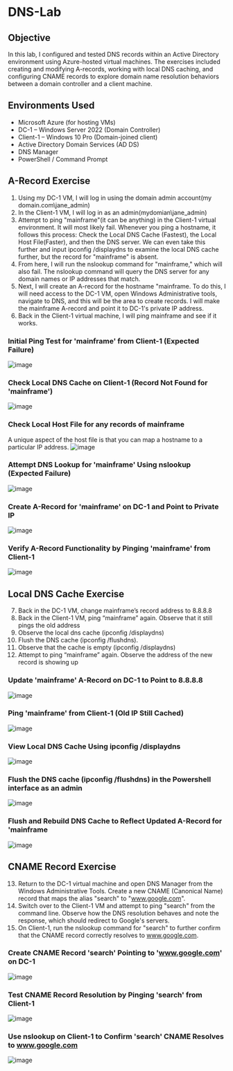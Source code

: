 # DNS-Lab

## Objective 

In this lab, I configured and tested DNS records within an Active Directory environment using Azure-hosted virtual machines. The exercises included creating and modifying A-records, working with local DNS caching, and configuring CNAME records to explore domain name resolution behaviors between a domain controller and a client machine.

## Environments Used

- Microsoft Azure (for hosting VMs)
- DC-1 – Windows Server 2022 (Domain Controller)
- Client-1 – Windows 10 Pro (Domain-joined client)
- Active Directory Domain Services (AD DS)
- DNS Manager
- PowerShell / Command Prompt

## A-Record Exercise 

1. Using my DC-1 VM, I will log in using the domain admin account(my domain.com\jane_admin)
2. In the Client-1 VM, I will log in as an admin(mydomian\jane_admin)
3. Attempt to ping "mainframe"(it can be anything) in the Client-1 virtual environment. It will most likely fail. Whenever you ping a hostname, it follows this process: Check the Local DNS Cache (Fastest), the Local Host File(Faster), and then the DNS server. We can even take this further and input ipconfig /displaydns to examine the local DNS cache further, but the record for "mainframe" is absent. 
4. From here, I will run the nslookup command for "mainframe," which will also fail. The nslookup command will query the DNS server for any domain names or IP addresses that match.
5. Next, I will create an A-record for the hostname "mainframe. To do this, I will need access to the DC-1 VM, open Windows Administrative tools, navigate to DNS, and this will be the area to create records. I will make the mainframe A-record and point it to DC-1's private IP address.
6. Back in the Client-1 virtual machine, I will ping mainframe and see if it works.
   

### Initial Ping Test for 'mainframe' from Client-1 (Expected Failure)
![image](https://github.com/user-attachments/assets/607f69bb-70ba-46a7-abfc-a05f715f36a3)

### Check Local DNS Cache on Client-1 (Record Not Found for 'mainframe') 

![image](https://github.com/user-attachments/assets/8c85764c-727f-47d7-be03-95f5fc0d7e1e)

### Check Local Host File for any records of mainframe
A unique aspect of the host file is that you can map a hostname to a particular IP address. 
![image](https://github.com/user-attachments/assets/4b3f7d34-327f-4bf5-8fa5-e872f9402f0d)

### Attempt DNS Lookup for 'mainframe' Using nslookup (Expected Failure)

![image](https://github.com/user-attachments/assets/e8f4a791-a7cc-43df-af79-878459101bd2)

### Create A-Record for 'mainframe' on DC-1 and Point to Private IP

![image](https://github.com/user-attachments/assets/b1de62ae-5874-4ccb-823c-2aeda70a260c)

### Verify A-Record Functionality by Pinging 'mainframe' from Client-1

 ![image](https://github.com/user-attachments/assets/aaa8086e-3a09-4a14-be32-24496d830167)

## Local DNS Cache Exercise 

7. Back in the DC-1 VM, change mainframe’s record address to 8.8.8.8
8. Back in the Client-1 VM, ping “mainframe” again. Observe that it still pings the old address
9. Observe the local dns cache (ipconfig /displaydns)
10. Flush the DNS cache (ipconfig /flushdns).
11. Observe that the cache is empty (ipconfig /displaydns)
12. Attempt to ping “mainframe” again. Observe the address of the new record is showing up

### Update 'mainframe' A-Record on DC-1 to Point to 8.8.8.8
![image](https://github.com/user-attachments/assets/6f9494aa-1fc5-4e73-aad4-635cb6ad5b37)

### Ping 'mainframe' from Client-1 (Old IP Still Cached)

![image](https://github.com/user-attachments/assets/2e9f14a3-b2d4-420f-b467-560c4ec4b5f7)

### View Local DNS Cache Using ipconfig /displaydns

![image](https://github.com/user-attachments/assets/39498d6a-0e9b-4b90-8b8d-f5b5ee5aa9c8)

### Flush the DNS cache (ipconfig /flushdns) in the Powershell interface as an admin

![image](https://github.com/user-attachments/assets/56505e7a-5bea-4c1a-a822-fa5310fc0709)

### Flush and Rebuild DNS Cache to Reflect Updated A-Record for 'mainframe

![image](https://github.com/user-attachments/assets/a17fae27-c850-4111-929e-8a25a5cda0ea)


## CNAME Record Exercise

13. Return to the DC-1 virtual machine and open DNS Manager from the Windows Administrative Tools. Create a new CNAME (Canonical Name) record that maps the alias "search" to "www.google.com".
14. Switch over to the Client-1 VM and attempt to ping "search" from the command line. Observe how the DNS resolution behaves and note the response, which should redirect to Google's servers.
15. On Client-1, run the nslookup command for "search" to further confirm that the CNAME record correctly resolves to www.google.com.


### Create CNAME Record 'search' Pointing to 'www.google.com' on DC-1

![image](https://github.com/user-attachments/assets/aa5bf680-1af7-4d19-b211-04f51e0b9ddb)

### Test CNAME Record Resolution by Pinging 'search' from Client-1

![image](https://github.com/user-attachments/assets/175966d2-c5d9-4c4d-b04f-ce64e7a754f3)

### Use nslookup on Client-1 to Confirm 'search' CNAME Resolves to www.google.com

![image](https://github.com/user-attachments/assets/da40d2a8-52d1-4204-8e86-43522dc3c3e9)














